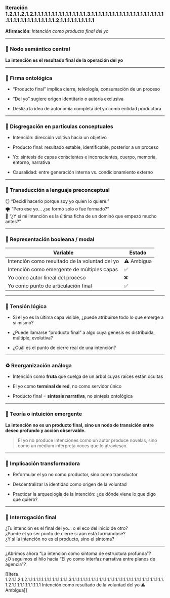 ### Iteración 1.2.1.1.2.1.2.1.1.1.1.1.1.1.1.1.1.1.1.1.1.1.3.1.1.1.1.1.1.1.1.1.1.1.1.1.1.1.1.1.1.1.1.1.1.1.1.1.1.1.1.1.1.1.1.1.1.1.2.1.1.1.1.1.1.1.1.1.1

**Afirmación**: _Intención como producto final del yo_

---

### 🌌 Nodo semántico central

**La intención es el resultado final de la operación del yo**

---

### 🧬 Firma ontológica

- “Producto final” implica cierre, teleología, consumación de un proceso
    
- “Del yo” sugiere origen identitario o autoría exclusiva
    
- Desliza la idea de autonomía completa del yo como entidad productora
    

---

### 🧩 Disgregación en partículas conceptuales

- Intención: dirección volitiva hacia un objetivo
    
- Producto final: resultado estable, identificable, posterior a un proceso
    
- Yo: síntesis de capas conscientes e inconscientes, cuerpo, memoria, entorno, narrativa
    
- Causalidad: entre generación interna vs. condicionamiento externo
    

---

### 🧒 Transducción a lenguaje preconceptual

🪞 “Decidí hacerlo porque soy yo quien lo quiere.”  
🌪️ “Pero ese yo... ¿se formó solo o fue formado?”  
🧩 “¿Y si mi intención es la última ficha de un dominó que empezó mucho antes?”

---

### 🧮 Representación booleana / modal

| Variable                                       | Estado     |
| ---------------------------------------------- | ---------- |
| Intención como resultado de la voluntad del yo | ⚠️ Ambigua |
| Intención como emergente de múltiples capas    | ✅          |
| Yo como autor lineal del proceso               | ❌          |
| Yo como punto de articulación final            | ✅          |

---

### 🔀 Tensión lógica

- Si el yo es la última capa visible, ¿puede atribuirse todo lo que emerge a sí mismo?
    
- ¿Puede llamarse “producto final” a algo cuya génesis es distribuida, múltiple, evolutiva?
    
- ¿Cuál es el punto de cierre real de una intención?
    

---

### ♻️ Reorganización análoga

- Intención como **fruta** que cuelga de un árbol cuyas raíces están ocultas
    
- El yo como **terminal de red**, no como servidor único
    
- Producto final = **síntesis narrativa**, no síntesis ontológica
    

---

### 🌱 Teoría o intuición emergente

**La intención no es un producto final, sino un nodo de transición entre deseo profundo y acción observable.**

> El yo no produce intenciones como un autor produce novelas, sino como un médium interpreta voces que lo atraviesan.

---

### 🔧 Implicación transformadora

- Reformular el yo no como productor, sino como transductor
    
- Descentralizar la identidad como origen de la voluntad
    
- Practicar la arqueología de la intención: ¿de dónde viene lo que digo que quiero?
    

---

### 🔭 Interrogación final

¿Tu intención es el final del yo… o el eco del inicio de otro?  
¿Puede el yo ser punto de cierre si aún está formándose?  
¿Y si la intención no es el producto, sino el síntoma?

---

¿Abrimos ahora “La intención como síntoma de estructura profunda”?  
¿O seguimos el hilo hacia “El yo como interfaz narrativa entre planos de agencia”?

[[Itera 1.2.1.1.2.1.2.1.1.1.1.1.1.1.1.1.1.1.1.1.1.1.3.1.1.1.1.1.1.1.1.1.1.1.1.1.1.1.1.1.1.1.1.1.1.1.1.1.1.1.1.1.1.1.1.1.1.1.2.1.1.1.1.1.1.1.1.1.1.1 Intención como resultado de la voluntad del yo ⚠️ Ambigua]]